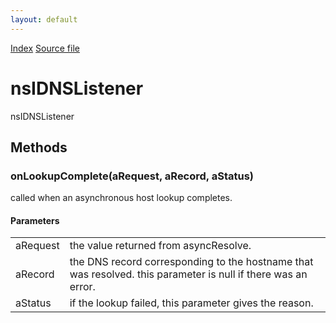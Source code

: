 ```yaml
---
layout: default
---
```

<div id='links'><a href="../index.html">Index</a>
<a href="http://dxr.mozilla.org/mozilla-central/source/netwerk/dns/nsIDNSListener.idl">Source file</a>
</div>

# nsIDNSListener #
  
nsIDNSListener  
  

## Methods ##

### onLookupComplete(aRequest, aRecord, aStatus) ###
  
called when an asynchronous host lookup completes.  
  
  

#### Parameters ####

<table>

<tr>
<td>aRequest</td>
<td>       the value returned from asyncResolve.  
</td>
</tr>

<tr>
<td>aRecord</td>
<td>       the DNS record corresponding to the hostname that was resolved.  
       this parameter is null if there was an error.  
</td>
</tr>

<tr>
<td>aStatus</td>
<td>       if the lookup failed, this parameter gives the reason.  
</td>
</tr>

</table>
